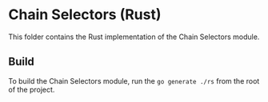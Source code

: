 # Chain Selectors (Rust)

This folder contains the Rust implementation of the Chain Selectors module.

## Build

To build the Chain Selectors module, run the `go generate ./rs` from the root of the project.
